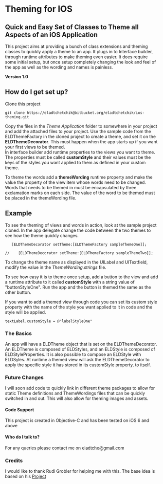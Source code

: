 # Theming for IOS 

## Quick and Easy Set of Classes to Theme all Aspects of an iOS Application

This project aims at providing a bunch of class extensions and theming classes to quickly apply a theme to an app. It plugs in to Interface builder, through runtime attributes to make theming even easier. It does require some initial setup, but once setup completely changing the look and feel of the app as well as the wording and names is painless.

**Version 1.0**

## How do I get set up?

Clone this project

`git clone https://eladtchetchik@bitbucket.org/eladtchetchik/ios-theming.git`

Copy the files in the _Theme Application_ folder to somewhere in your project and add the attached files to your project. 
Use the sample code from the ELDThemeFactory in the cloned project to create a theme, and set it on the __ELDThemeDecorator__. This must happen when the app starts up if you want your first views to be themed.  
In interface builder add runtime properties to the views you want to theme. The properties must be called **customStyle** and their values must be the keys of the styles you want applied to them as defined in your custom theme. 

To theme the words add a **themeWording** runtime property and make the value the property of the view item whose words need to be changed. Words that needs to be themed in must be encapsulated by three exclamation marks on each side. The value of the word to be themed must be placed in the themeWording file.

## Example ##

To see the theming of views and words in action, look at the sample project cloned. In the app delegate change the code between the two themes to see how the theme quickly changes. 

`   [ELDThemeDecorator setTheme:[ELDThemeFactory sampleThemeOne]];`       

`//    [ELDThemeDecorator setTheme:[ELDThemeFactory sampleThemeTwo]];`

To change the theme name as displayed in the UILabel and UITextfield, modify the value in the _ThemeWording.strings_ file.

To see how easy it is to theme once setup, add a button to the view and add a runtime attribute to it called **customStyle** with a string value of "buttonStyleOne". Run the app and the button is themed the same as the other button.

If you want to add a themed view through code you can set its custom style property with the name of the style you want applied to it in code and the style will be applied.

` textLabel.customStyle = @"labelStyleOne" `

### The Basics ###

An app will have a ELDTheme object that is set on the ELDThemeDecorator. An ELDTheme is composed of ELDStyles, and an ELDStyle is composed of ELDStyleProperties. It is also possible to compose an ELDStyle with ELDSyles. At runtime a themed view will ask the ELDThemeDecorator to apply the specific style it has stored in its customStyle property, to itself.  

### Future Changes

I will soon add code to quickly link in different theme packages to allow for static Theme definitions and ThemeWordings files that can be quickly switched in and out. This will also allow for theming images and assets.

#### Code Support 

This project is created in Objective-C and has been tested on iOS 6 and above

#### Who do I talk to?

For any queries please contact me on eladtche@gmail.com

### Credits 
I would like to thank Rudi Grobler for helping me with this. The base idea is based on his [Project](https://github.com/rudigrobler/iXAML)
